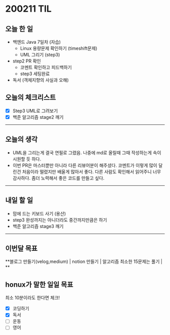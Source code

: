 # 200211 TIL



## 오늘 한 일

- 백엔드 Java 7일차 (자습)
    - Linux 용량문제 확인하기 (timeshift문제)
    - UML 그리기 (step3)
- step2 PR 확인
    - 코멘트 확인하고 피드백하기
    - step3 세팅완료
- 독서 (객체지향의 사실과 오해)


## 오늘의 체크리스트

- [x] Step3 UML로 그려보기
- [x] 백준 알고리즘 stage2 깨기
---



## 오늘의 생각

- UML을 그리는게 결국 연필로 그렸음. 나중에 md로 올릴때 그때 작성하는게 속이 시원할 듯 하다.
- 이번 PR은 마스터뿐만 아니라 다른 리뷰어분이 해주셨다. 코멘트가 이렇게 많이 달린건 처음이라 떨렸지만 배울게 많아서 좋다. 다른 사람도 확인해서 읽어주니 너무 감사하다. 좀더 노력해서 좋은 코드를 만들고 싶다.
---



## 내일 할 일

- 맘에 드는 키보드 사기 (용산)
- step3 완성까지는 아니더라도 중간까지만큼은 하기
- 백준 알고리즘 stage3 깨기

---



## 이번달 목표

**블로그 만들기(velog,medium) | notion 만들기 | 알고리즘 최소한 15문제는 풀기 | **



## honux가 말한 일일 목표

최소 10분이라도 한다면 체크!

- [x] 코딩하기
- [x] 독서
- [ ] 운동
- [ ] 영어
